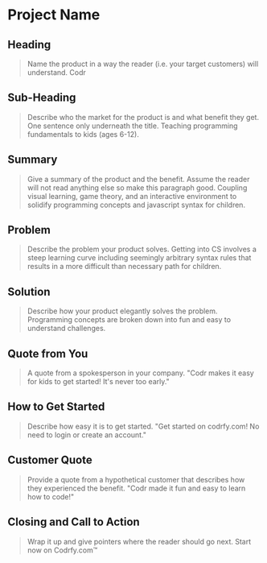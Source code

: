 # Project Name #

<!-- 
> This material was originally posted [here](http://www.quora.com/What-is-Amazons-approach-to-product-development-and-product-management). It is reproduced here for posterities sake.

There is an approach called "working backwards" that is widely used at Amazon. They work backwards from the customer, rather than starting with an idea for a product and trying to bolt customers onto it. While working backwards can be applied to any specific product decision, using this approach is especially important when developing new products or features.

For new initiatives a product manager typically starts by writing an internal press release announcing the finished product. The target audience for the press release is the new/updated product's customers, which can be retail customers or internal users of a tool or technology. Internal press releases are centered around the customer problem, how current solutions (internal or external) fail, and how the new product will blow away existing solutions.

If the benefits listed don't sound very interesting or exciting to customers, then perhaps they're not (and shouldn't be built). Instead, the product manager should keep iterating on the press release until they've come up with benefits that actually sound like benefits. Iterating on a press release is a lot less expensive than iterating on the product itself (and quicker!).

If the press release is more than a page and a half, it is probably too long. Keep it simple. 3-4 sentences for most paragraphs. Cut out the fat. Don't make it into a spec. You can accompany the press release with a FAQ that answers all of the other business or execution questions so the press release can stay focused on what the customer gets. My rule of thumb is that if the press release is hard to write, then the product is probably going to suck. Keep working at it until the outline for each paragraph flows. 

Oh, and I also like to write press-releases in what I call "Oprah-speak" for mainstream consumer products. Imagine you're sitting on Oprah's couch and have just explained the product to her, and then you listen as she explains it to her audience. That's "Oprah-speak", not "Geek-speak".

Once the project moves into development, the press release can be used as a touchstone; a guiding light. The product team can ask themselves, "Are we building what is in the press release?" If they find they're spending time building things that aren't in the press release (overbuilding), they need to ask themselves why. This keeps product development focused on achieving the customer benefits and not building extraneous stuff that takes longer to build, takes resources to maintain, and doesn't provide real customer benefit (at least not enough to warrant inclusion in the press release).
 -->
 
## Heading ##
  > Name the product in a way the reader (i.e. your target customers) will understand.
  Codr

## Sub-Heading ##
  > Describe who the market for the product is and what benefit they get. One sentence only underneath the title.
  Teaching programming fundamentals to kids (ages 6-12).

## Summary ##
  > Give a summary of the product and the benefit. Assume the reader will not read anything else so make this paragraph good.
   Coupling visual learning, game theory, and an interactive environment to solidify programming concepts and javascript syntax for children. 

## Problem ##
  > Describe the problem your product solves.
 Getting into CS involves a steep learning curve including seemingly arbitrary syntax rules that results in a more difficult than necessary path for children.

## Solution ##
  > Describe how your product elegantly solves the problem.
  Programming concepts are broken down into fun and easy to understand challenges.

## Quote from You ##
  > A quote from a spokesperson in your company.
  "Codr makes it easy for kids to get started! It's never too early."

## How to Get Started ##
  > Describe how easy it is to get started.
  "Get started on codrfy.com! No need to login or create an account."

## Customer Quote ##
  > Provide a quote from a hypothetical customer that describes how they experienced the benefit.
  "Codr made it fun and easy to learn how to code!"

## Closing and Call to Action ##
  > Wrap it up and give pointers where the reader should go next.
  Start now on Codrfy.com™
